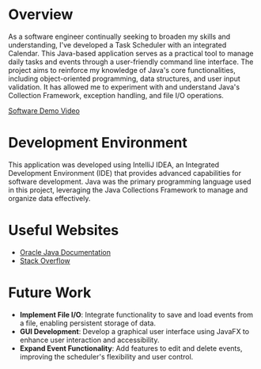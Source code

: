 # Overview

As a software engineer continually seeking to broaden my skills and understanding, I've developed a Task Scheduler with an integrated Calendar. This Java-based application serves as a practical tool to manage daily tasks and events through a user-friendly command line interface. The project aims to reinforce my knowledge of Java's core functionalities, including object-oriented programming, data structures, and user input validation. It has allowed me to experiment with and understand Java's Collection Framework, exception handling, and file I/O operations.

[Software Demo Video](http://youtube.link.goes.here)

# Development Environment

This application was developed using IntelliJ IDEA, an Integrated Development Environment (IDE) that provides advanced capabilities for software development. Java was the primary programming language used in this project, leveraging the Java Collections Framework to manage and organize data effectively.

# Useful Websites

- [Oracle Java Documentation](https://docs.oracle.com/javase/8/docs/api/)
- [Stack Overflow](https://stackoverflow.com)

# Future Work

- **Implement File I/O**: Integrate functionality to save and load events from a file, enabling persistent storage of data.
- **GUI Development**: Develop a graphical user interface using JavaFX to enhance user interaction and accessibility.
- **Expand Event Functionality**: Add features to edit and delete events, improving the scheduler's flexibility and user control.
